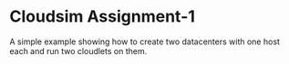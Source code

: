 # Cloudsim Assignment-1
A simple example showing how to create two datacenters with one host each and run two cloudlets on them.
